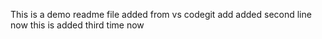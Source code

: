 This is a demo readme file added from vs codegit add
added second line now
this is added third time now

